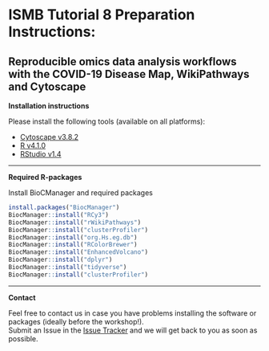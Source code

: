 # ISMB Tutorial 8 Preparation Instructions: 
## Reproducible omics data analysis workflows with the COVID-19 Disease Map, WikiPathways and Cytoscape

**Installation instructions**

Please install the following tools (available on all platforms):
* [Cytoscape v3.8.2](https://cytoscape.org/download.html)
* [R v4.1.0](https://cloud.r-project.org/)
* [RStudio v1.4](https://www.rstudio.com/products/rstudio/download/#download)

<hr/>

**Required R-packages**

Install BioCManager and required packages
```R
install.packages("BiocManager")
BiocManager::install("RCy3") 
BiocManager::install("rWikiPathways") 
BiocManager::install("clusterProfiler") 
BiocManager::install("org.Hs.eg.db") 
BiocManager::install("RColorBrewer") 
BiocManager::install("EnhancedVolcano") 
BiocManager::install("dplyr") 
BiocManager::install("tidyverse") 
BiocManager::install("clusterProfiler") 
```

<hr/>

**Contact**

Feel free to contact us in case you have problems installing the software or packages (ideally before the workshop!).<br/>
Submit an Issue in the [Issue Tracker](https://github.com/BIGCAT-COVID19/ISMB2021-workshop/issues) and we will get back to you as soon as possible.
